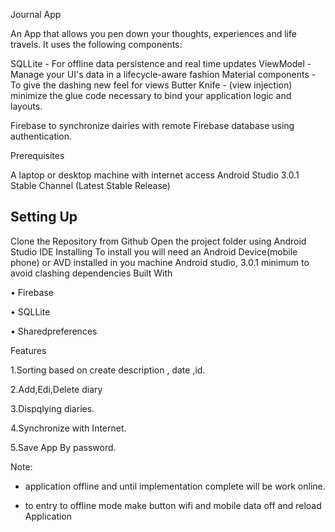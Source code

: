 Journal App

An App that allows you pen down your thoughts, experiences and life travels. It uses the following components:

SQLLite - For offline data persistence and real time updates ViewModel - Manage your UI's data in a lifecycle-aware fashion Material components - To give the dashing new feel for views Butter Knife - (view injection) minimize the glue code necessary to bind your application logic and layouts.

Firebase to synchronize dairies with remote Firebase database using authentication.

Prerequisites

A laptop or desktop machine with internet access Android Studio 3.0.1 Stable Channel (Latest Stable Release)

## Setting Up

Clone the Repository from Github
Open the project folder using Android Studio IDE
Installing
To install you will need an Android Device(mobile phone) or AVD installed in you machine Android studio, 3.0.1 minimum to avoid clashing dependencies
Built With

•	Firebase

•	SQLLite

•	Sharedpreferences

Features 

1.Sorting based on create description , date ,id. 

2.Add,Edi,Delete diary 

3.Dispqlying diaries.

4.Synchronize  with Internet.

5.Save App By password.

Note: 

- application offline and until implementation complete will be work online.

- to entry to offline mode make button wifi and mobile data off and reload Application 



